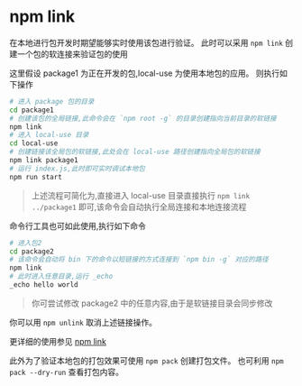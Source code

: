 # npm link
在本地进行包开发时期望能够实时使用该包进行验证。
此时可以采用 `npm link` 创建一个包的软连接来验证包的使用

这里假设 package1 为正在开发的包,local-use 为使用本地包的应用。
则执行如下操作

```bash
# 进入 package 包的目录
cd package1
# 创建该包的全局链接,此命令会在 `npm root -g` 的目录创建指向当前目录的软链接
npm link
# 进入 local-use 目录
cd local-use
# 创建链接该全局包的软链接,此处会在 local-use 路径创建指向全局包的软链接
npm link package1
# 运行 index.js,此时即可实时调试本地包
npm run start
```

> 上述流程可简化为,直接进入 local-use 目录直接执行 `npm link ../package1` 即可,该命令会自动执行全局连接和本地连接流程


命令行工具也可如此使用,执行如下命令

```bash
# 进入包2
cd package2
# 该命令会自动将 bin 下的命令以短链接的方式连接到 `npm bin -g` 对应的路径 
npm link
# 此时进入任意目录,运行 _echo 
_echo hello world
```

> 你可尝试修改 package2 中的任意内容,由于是软链接目录会同步修改

你可以用 `npm unlink` 取消上述链接操作。

更详细的使用参见 [npm link](https://docs.npmjs.com/cli/link)

此外为了验证本地包的打包效果可使用 `npm pack` 创建打包文件。
也可利用 `npm pack --dry-run`  查看打包内容。